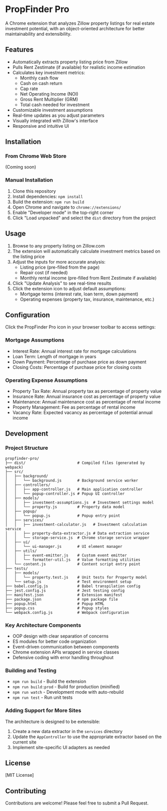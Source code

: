 # PropFinder Pro

A Chrome extension that analyzes Zillow property listings for real estate investment potential, with an object-oriented architecture for better maintainability and extensibility.

## Features

- Automatically extracts property listing price from Zillow
- Pulls Rent Zestimate (if available) for realistic income estimation
- Calculates key investment metrics:
  - Monthly cash flow
  - Cash on cash return
  - Cap rate
  - Net Operating Income (NOI)
  - Gross Rent Multiplier (GRM)
  - Total cash needed for investment
- Customizable investment assumptions
- Real-time updates as you adjust parameters
- Visually integrated with Zillow's interface
- Responsive and intuitive UI

## Installation

### From Chrome Web Store
(Coming soon)

### Manual Installation
1. Clone this repository
2. Install dependencies: `npm install`
3. Build the extension: `npm run build`
4. Open Chrome and navigate to `chrome://extensions/`
5. Enable "Developer mode" in the top-right corner
6. Click "Load unpacked" and select the `dist` directory from the project

## Usage

1. Browse to any property listing on Zillow.com
2. The extension will automatically calculate investment metrics based on the listing price
3. Adjust the inputs for more accurate analysis:
   - Listing price (pre-filled from the page)
   - Repair cost (if needed)
   - Monthly rental income (pre-filled from Rent Zestimate if available)
4. Click "Update Analysis" to see real-time results
5. Click the extension icon to adjust default assumptions:
   - Mortgage terms (interest rate, loan term, down payment)
   - Operating expenses (property tax, insurance, maintenance, etc.)

## Configuration

Click the PropFinder Pro icon in your browser toolbar to access settings:

### Mortgage Assumptions
- Interest Rate: Annual interest rate for mortgage calculations
- Loan Term: Length of mortgage in years
- Down Payment: Percentage of purchase price as down payment
- Closing Costs: Percentage of purchase price for closing costs

### Operating Expense Assumptions
- Property Tax Rate: Annual property tax as percentage of property value
- Insurance Rate: Annual insurance cost as percentage of property value
- Maintenance: Annual maintenance cost as percentage of rental income
- Property Management: Fee as percentage of rental income
- Vacancy Rate: Expected vacancy as percentage of potential annual income

## Development

### Project Structure
```
propfinder-pro/
├── dist/                       # Compiled files (generated by webpack)
├── src/
│   ├── background/
│   │   └── background.js       # Background service worker
│   ├── controllers/
│   │   ├── app-controller.js   # Main application controller
│   │   └── popup-controller.js # Popup UI controller
│   ├── models/
│   │   ├── investment-assumptions.js  # Investment settings model
│   │   └── property.js         # Property data model
│   ├── popup/
│   │   └── popup.js            # Popup entry point
│   ├── services/
│   │   ├── investment-calculator.js   # Investment calculation service
│   │   ├── property-data-extractor.js # Data extraction service
│   │   └── storage-service.js  # Chrome storage service wrapper
│   ├── ui/
│   │   └── ui-manager.js       # UI element manager
│   ├── utils/
│   │   ├── event-emitter.js    # Custom event emitter
│   │   └── formatter-util.js   # Value formatting utilities
│   └── content.js              # Content script entry point
├── tests/
│   ├── models/
│   │   └── property.test.js    # Unit tests for Property model
│   └── setup.js                # Test environment setup
├── babel.config.js             # Babel transpilation config
├── jest.config.js              # Jest testing config
├── manifest.json               # Extension manifest
├── package.json                # npm package file
├── popup.html                  # Popup HTML
├── popup.css                   # Popup styles
└── webpack.config.js           # Webpack configuration
```

### Key Architecture Components
- OOP design with clear separation of concerns
- ES modules for better code organization
- Event-driven communication between components
- Chrome extension APIs wrapped in service classes
- Defensive coding with error handling throughout

### Building and Testing
- `npm run build` - Build the extension
- `npm run build:prod` - Build for production (minified)
- `npm run watch` - Development mode with auto-rebuild
- `npm run test` - Run unit tests

### Adding Support for More Sites
The architecture is designed to be extensible:
1. Create a new data extractor in the `services` directory
2. Update the `AppController` to use the appropriate extractor based on the current site
3. Implement site-specific UI adapters as needed

## License

[MIT License]

## Contributing

Contributions are welcome! Please feel free to submit a Pull Request.